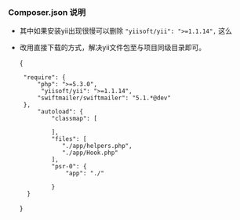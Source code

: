 ### Composer.json 说明
 * 其中如果安装yii出现很慢可以删除 `"yiisoft/yii": ">=1.1.14",` 这么
 * 改用直接下载的方式，解决yii文件包至与项目同级目录即可。

 
	{  
	 
		"require": {
			"php": ">=5.3.0",   
			 "yiisoft/yii": ">=1.1.14",
			"swiftmailer/swiftmailer": "5.1.*@dev"  
		},
	        "autoload": {
		        "classmap": [
		            
		        ],
		    	"files": [
			       "./app/helpers.php",
			       "./app/Hook.php"		
		    	],
		        "psr-0": {
			    	"app": "./" 
		            
		        }
		 } 
	       
	 
	 
	}

